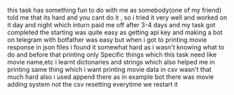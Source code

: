 this task has something fun to do with me as somebody(one of my friend) told me that its hard and you cant do it , so i tried it very well and worked on it day and night which inturn paid me off after 3-4 days and my task got completed 
the starting was quite easy as getting api key and making a bot on telegram with botfather was easy but when i got to printing movie response in json files i found it somewhat hard as i wasn't knowing what to do and before that printing only Specific things which this task need like movie name,etc i learnt dictonaries and strings which also helped me in printing same thing which i want 
printing movie data in csv wasn't that much hard also i used append there as in example bot there was movie adding system  not the csv resetting everytime we restart it 
